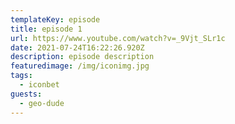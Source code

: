 ```yaml
---
templateKey: episode
title: episode 1
url: https://www.youtube.com/watch?v=_9Vjt_SLr1c
date: 2021-07-24T16:22:26.920Z
description: episode description
featuredimage: /img/iconimg.jpg
tags:
  - iconbet
guests:
  - geo-dude
---
```

